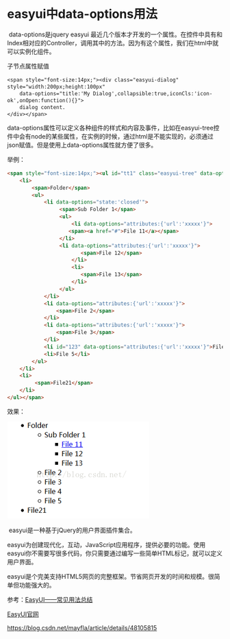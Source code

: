 # easyui中data-options用法

​        data-options是jquery easyui 最近几个版本才开发的一个属性。在控件中具有和Index相对应的Controller，调用其中的方法。因为有这个属性，我们在html中就可以实例化组件。

子节点属性赋值

```
<span style="font-size:14px;"><div class="easyui-dialog" style="width:200px;height:100px"  
    data-options="title:'My Dialog',collapsible:true,iconCls:'icon-ok',onOpen:function(){}">  
    dialog content.  
</div></span>  
```

data-options属性可以定义各种组件的样式和内容及事件，比如在easyui-tree控件中会有node的某些属性，在实例的时候，通过html是不能实现的，必须通过json赋值。但是使用上data-options属性就方便了很多。

举例：

```html
<span style="font-size:14px;"><ul id="tt1" class="easyui-tree" data-options="animate:true,dnd:true"><span style="font-size:14px;"><ul id="tt1" class="easyui-tree" data-options="animate:true,dnd:true">im"><span style="font-size:14px;"><ul id="tt1" class="easyui-tree" data-options="animate:true,dnd:true"><span style="font-size:14px;"><ul id="tt1" class="easyui-tree" data-options="animate:true,dnd:true">im  
    <li>  
        <span>Folder</span>  
        <ul>  
            <li data-options="state:'closed'">  
                 <span>Sub Folder 1</span>  
                 <ul>  
                     <li data-options="attributes:{'url':'xxxxx'}">  
                    <span><a href="#">File 11</a></span>  
                 </li>  
                 <li data-options="attributes:{'url':'xxxxx'}">  
                        <span>File 12</span>  
                     </li>  
                     <li>  
                        <span>File 13</span>  
                     </li>  
                 </ul>  
            </li>  
            <li data-options="attributes:{'url':'xxxxx'}">  
                <span>File 2</span>  
            </li>  
            <li data-options="attributes:{'url':'xxxxx'}">  
                <span>File 3</span>  
            </li>  
            <li id="123" data-options="attributes:{'url':'xxxxx'}">File 4</li>  
            <li>File 5</li>  
        </ul>  
    </li>  
    <li>  
         <span>File21</span>  
    </li>  
</ul></span> 
```

效果：

![img](image-201805271324/Center.png)

​       easyui是一种基于jQuery的用户界面插件集合。

​       easyui为创建现代化，互动，JavaScript应用程序，提供必要的功能。使用easyui你不需要写很多代码，你只需要通过编写一些简单HTML标记，就可以定义用户界面。

​       easyui是个完美支持HTML5网页的完整框架。节省网页开发的时间和规模。很简单但功能强大的。

参考：[EasyUI——常见用法总结](http://www.cnblogs.com/yokoboy/archive/2012/12/06/2806132.html)

[           EasyUI官网](http://www.jeasyui.com/download/index.php)





https://blog.csdn.net/mayfla/article/details/48105815